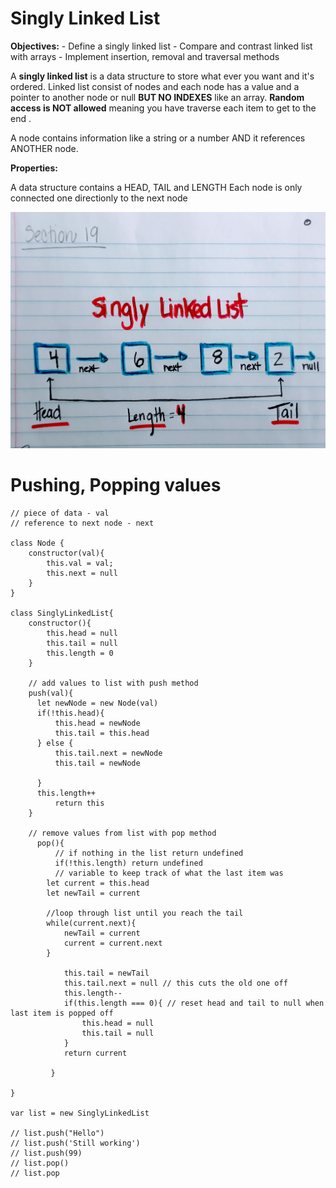 # Singly Linked List

**Objectives:** - Define a singly linked list - Compare and contrast linked list with arrays - Implement insertion, removal and traversal methods

A **singly linked list** is a data structure to store what ever you want and it's ordered. Linked list consist of nodes and each node has a value and a pointer to another node or null **BUT NO INDEXES** like an array. **Random access is NOT allowed** meaning you have traverse each item to get to the end .

A node contains information like a string or a number AND it references ANOTHER node.

**Properties:**

A data structure contains a HEAD, TAIL and LENGTH
Each node is only connected one directionly to the next node

![Singly List Visual](visuals/singly-linked-list.png)

# Pushing, Popping values

```
// piece of data - val
// reference to next node - next

class Node {
    constructor(val){
        this.val = val;
        this.next = null
    }
}

class SinglyLinkedList{
    constructor(){
        this.head = null
        this.tail = null
        this.length = 0
    }

    // add values to list with push method
    push(val){
      let newNode = new Node(val)
      if(!this.head){
          this.head = newNode
          this.tail = this.head
      } else {
          this.tail.next = newNode
          this.tail = newNode

      }
      this.length++
          return this
    }

    // remove values from list with pop method
      pop(){
          // if nothing in the list return undefined
          if(!this.length) return undefined
          // variable to keep track of what the last item was
        let current = this.head
        let newTail = current

        //loop through list until you reach the tail
        while(current.next){
            newTail = current
            current = current.next
        }

            this.tail = newTail
            this.tail.next = null // this cuts the old one off
            this.length--
            if(this.length === 0){ // reset head and tail to null when last item is popped off
                this.head = null
                this.tail = null
            }
            return current

         }

}

var list = new SinglyLinkedList

// list.push("Hello")
// list.push('Still working')
// list.push(99)
// list.pop()
// list.pop

```
